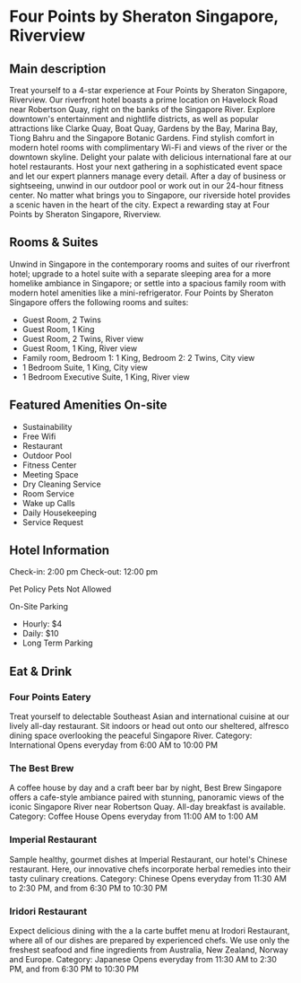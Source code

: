 # Four Points by Sheraton Singapore, Riverview

## Main description
Treat yourself to a 4-star experience at Four Points by Sheraton Singapore, Riverview. Our riverfront hotel boasts a prime location on Havelock Road near Robertson Quay, right on the banks of the Singapore River. Explore downtown's entertainment and nightlife districts, as well as popular attractions like Clarke Quay, Boat Quay, Gardens by the Bay, Marina Bay, Tiong Bahru and the Singapore Botanic Gardens. Find stylish comfort in modern hotel rooms with complimentary Wi-Fi and views of the river or the downtown skyline. Delight your palate with delicious international fare at our hotel restaurants. Host your next gathering in a sophisticated event space and let our expert planners manage every detail. After a day of business or sightseeing, unwind in our outdoor pool or work out in our 24-hour fitness center. No matter what brings you to Singapore, our riverside hotel provides a scenic haven in the heart of the city. Expect a rewarding stay at Four Points by Sheraton Singapore, Riverview.

## Rooms & Suites
Unwind in Singapore in the contemporary rooms and suites of our riverfront hotel; upgrade to a hotel suite with a separate sleeping area for a more homelike ambiance in Singapore; or settle into a spacious family room with modern hotel amenities like a mini-refrigerator. Four Points by Sheraton Singapore offers the following rooms and suites:

- Guest Room, 2 Twins
- Guest Room, 1 King
- Guest Room, 2 Twins, River view
- Guest Room, 1 King, River view
- Family room, Bedroom 1: 1 King, Bedroom 2: 2 Twins, City view
- 1 Bedroom Suite, 1 King, City view
- 1 Bedroom Executive Suite, 1 King, River view

## Featured Amenities On-site
- Sustainability
- Free Wifi
- Restaurant
- Outdoor Pool
- Fitness Center
- Meeting Space
- Dry Cleaning Service
- Room Service
- Wake up Calls
- Daily Housekeeping
- Service Request

## Hotel Information
Check-in: 2:00 pm
Check-out: 12:00 pm

Pet Policy
Pets Not Allowed

On-Site Parking
- Hourly: $4
- Daily: $10
- Long Term Parking

## Eat & Drink

### Four Points  Eatery
Treat yourself to delectable Southeast Asian and international cuisine at our lively all-day restaurant. Sit indoors or head out onto our sheltered, alfresco dining space overlooking the peaceful Singapore River.
Category: International
Opens everyday from 6:00 AM to 10:00 PM

### The Best Brew
A coffee house by day and a craft beer bar by night, Best Brew Singapore offers a cafe-style ambiance paired with stunning, panoramic views of the iconic Singapore River near Robertson Quay. All-day breakfast is available.
Category: Coffee House
Opens everyday from 11:00 AM to 1:00 AM

### Imperial Restaurant
Sample healthy, gourmet dishes at Imperial Restaurant, our hotel's Chinese restaurant. Here, our innovative chefs incorporate herbal remedies into their tasty culinary creations.
Category: Chinese
Opens everyday from 11:30 AM to 2:30 PM, and from 6:30 PM to 10:30 PM

### Iridori Restaurant
Expect delicious dining with the a la carte buffet menu at Irodori Restaurant, where all of our dishes are prepared by experienced chefs. We use only the freshest seafood and fine ingredients from Australia, New Zealand, Norway and Europe.
Category: Japanese
Opens everyday from 11:30 AM to 2:30 PM, and from 6:30 PM to 10:30 PM
